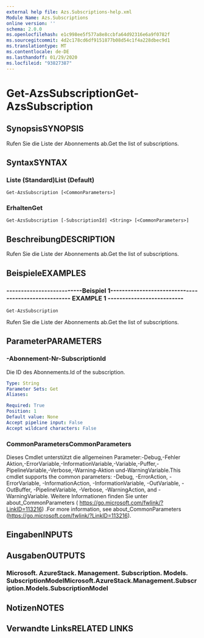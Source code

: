 ```yaml
---
external help file: Azs.Subscriptions-help.xml
Module Name: Azs.Subscriptions
online version: ''
schema: 2.0.0
ms.openlocfilehash: e1c998ee5f577a8e8ccbfa64d92316e6a9f0782f
ms.sourcegitcommit: 4d2c178cd6df9151877b08d54c1f4a228dbec9d1
ms.translationtype: MT
ms.contentlocale: de-DE
ms.lasthandoff: 01/29/2020
ms.locfileid: "93827387"
---
```

# <span data-ttu-id="231d2-101">Get-AzsSubscription</span><span class="sxs-lookup"><span data-stu-id="231d2-101">Get-AzsSubscription</span></span>

## <span data-ttu-id="231d2-102">Synopsis</span><span class="sxs-lookup"><span data-stu-id="231d2-102">SYNOPSIS</span></span>
<span data-ttu-id="231d2-103">Rufen Sie die Liste der Abonnements ab.</span><span class="sxs-lookup"><span data-stu-id="231d2-103">Get the list of subscriptions.</span></span>

## <span data-ttu-id="231d2-104">Syntax</span><span class="sxs-lookup"><span data-stu-id="231d2-104">SYNTAX</span></span>

### <span data-ttu-id="231d2-105">Liste (Standard)</span><span class="sxs-lookup"><span data-stu-id="231d2-105">List (Default)</span></span>
```
Get-AzsSubscription [<CommonParameters>]
```

### <span data-ttu-id="231d2-106">Erhalten</span><span class="sxs-lookup"><span data-stu-id="231d2-106">Get</span></span>
```
Get-AzsSubscription [-SubscriptionId] <String> [<CommonParameters>]
```

## <span data-ttu-id="231d2-107">Beschreibung</span><span class="sxs-lookup"><span data-stu-id="231d2-107">DESCRIPTION</span></span>
<span data-ttu-id="231d2-108">Rufen Sie die Liste der Abonnements ab.</span><span class="sxs-lookup"><span data-stu-id="231d2-108">Get the list of subscriptions.</span></span>

## <span data-ttu-id="231d2-109">Beispiele</span><span class="sxs-lookup"><span data-stu-id="231d2-109">EXAMPLES</span></span>

### <span data-ttu-id="231d2-110">--------------------------Beispiel 1--------------------------</span><span class="sxs-lookup"><span data-stu-id="231d2-110">-------------------------- EXAMPLE 1 --------------------------</span></span>
```
Get-AzsSubscription
```

<span data-ttu-id="231d2-111">Rufen Sie die Liste der Abonnements ab.</span><span class="sxs-lookup"><span data-stu-id="231d2-111">Get the list of subscriptions.</span></span>

## <span data-ttu-id="231d2-112">Parameter</span><span class="sxs-lookup"><span data-stu-id="231d2-112">PARAMETERS</span></span>

### <span data-ttu-id="231d2-113">-Abonnement-Nr</span><span class="sxs-lookup"><span data-stu-id="231d2-113">-SubscriptionId</span></span>
<span data-ttu-id="231d2-114">Die ID des Abonnements.</span><span class="sxs-lookup"><span data-stu-id="231d2-114">Id of the subscription.</span></span>

```yaml
Type: String
Parameter Sets: Get
Aliases: 

Required: True
Position: 1
Default value: None
Accept pipeline input: False
Accept wildcard characters: False
```

### <span data-ttu-id="231d2-115">CommonParameters</span><span class="sxs-lookup"><span data-stu-id="231d2-115">CommonParameters</span></span>
<span data-ttu-id="231d2-116">Dieses Cmdlet unterstützt die allgemeinen Parameter:-Debug,-Fehler Aktion,-ErrorVariable,-InformationVariable,-Variable,-Puffer,-PipelineVariable,-Verbose,-Warning-Aktion und-WarningVariable.</span><span class="sxs-lookup"><span data-stu-id="231d2-116">This cmdlet supports the common parameters: -Debug, -ErrorAction, -ErrorVariable, -InformationAction, -InformationVariable, -OutVariable, -OutBuffer, -PipelineVariable, -Verbose, -WarningAction, and -WarningVariable.</span></span> <span data-ttu-id="231d2-117">Weitere Informationen finden Sie unter about_CommonParameters ( https://go.microsoft.com/fwlink/?LinkID=113216) .</span><span class="sxs-lookup"><span data-stu-id="231d2-117">For more information, see about_CommonParameters (https://go.microsoft.com/fwlink/?LinkID=113216).</span></span>

## <span data-ttu-id="231d2-118">Eingaben</span><span class="sxs-lookup"><span data-stu-id="231d2-118">INPUTS</span></span>

## <span data-ttu-id="231d2-119">Ausgaben</span><span class="sxs-lookup"><span data-stu-id="231d2-119">OUTPUTS</span></span>

### <span data-ttu-id="231d2-120">Microsoft. AzureStack. Management. Subscription. Models. SubscriptionModel</span><span class="sxs-lookup"><span data-stu-id="231d2-120">Microsoft.AzureStack.Management.Subscription.Models.SubscriptionModel</span></span>

## <span data-ttu-id="231d2-121">Notizen</span><span class="sxs-lookup"><span data-stu-id="231d2-121">NOTES</span></span>

## <span data-ttu-id="231d2-122">Verwandte Links</span><span class="sxs-lookup"><span data-stu-id="231d2-122">RELATED LINKS</span></span>

